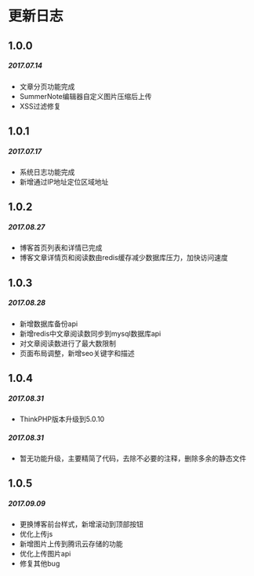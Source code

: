 
更新日志
===============
## 1.0.0
##### 2017.07.14
* 文章分页功能完成
* SummerNote编辑器自定义图片压缩后上传
* XSS过滤修复

## 1.0.1
##### 2017.07.17
* 系统日志功能完成
* 新增通过IP地址定位区域地址

## 1.0.2
##### 2017.08.27
* 博客首页列表和详情已完成
* 博客文章详情页和阅读数由redis缓存减少数据库压力，加快访问速度

## 1.0.3
##### 2017.08.28
* 新增数据库备份api
* 新增redis中文章阅读数同步到mysql数据库api
* 对文章阅读数进行了最大数限制
* 页面布局调整，新增seo关键字和描述

## 1.0.4
##### 2017.08.31
* ThinkPHP版本升级到5.0.10

##### 2017.08.31
* 暂无功能升级，主要精简了代码，去除不必要的注释，删除多余的静态文件

## 1.0.5
##### 2017.09.09
* 更换博客前台样式，新增滚动到顶部按钮
* 优化上传js
* 新增图片上传到腾讯云存储的功能
* 优化上传图片api
* 修复其他bug
